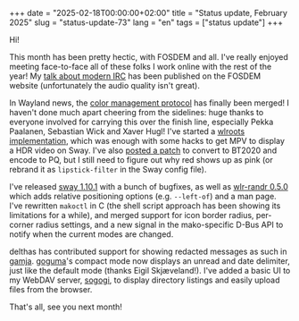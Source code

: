 +++
date = "2025-02-18T00:00:00+02:00"
title = "Status update, February 2025"
slug = "status-update-73"
lang = "en"
tags = ["status update"]
+++

Hi!

This month has been pretty hectic, with FOSDEM and all. I've really enjoyed
meeting face-to-face all of these folks I work online with the rest of the
year! My [talk about modern IRC] has been published on the FOSDEM website
(unfortunately the audio quality isn't great).

In Wayland news, the [color management protocol] has finally been merged! I
haven't done much apart cheering from the sidelines: huge thanks to everyone
involved for carrying this over the finish line, especially Pekka Paalanen,
Sebastian Wick and Xaver Hugl! I've started a [wlroots implementation][wlr!4962],
which was enough with some hacks to get MPV to display a HDR video on Sway.
I've also [posted a patch][wlr!4977] to convert to BT2020 and encode to PQ, but
I still need to figure out why red shows up as pink (or rebrand it as
`lipstick-filter` in the Sway config file).

I've released [sway 1.10.1] with a bunch of bugfixes, as well as [wlr-randr 0.5.0]
which adds relative positioning options (e.g. `--left-of`) and a man page. I've
rewritten `makoctl` in C (the shell script approach has been showing its
limitations for a while), and merged support for icon border radius, per-corner
radius settings, and a new signal in the mako-specific D-Bus API to notify when
the current modes are changed.

delthas has contributed support for showing redacted messages as such in
[gamja]. [goguma]'s compact mode now displays an unread and date delimiter,
just like the default mode (thanks Eigil Skjæveland!). I've added a basic UI to
my WebDAV server, [sogogi], to display directory listings and easily upload
files from the browser.

That's all, see you next month!

[talk about modern IRC]: https://fosdem.org/2025/schedule/event/fosdem-2025-6407-chatting-on-irc-in-2025-grandpa-what-s-up-/
[color management protocol]: https://gitlab.freedesktop.org/wayland/wayland-protocols/-/commit/452e943b4991
[gamja]: https://codeberg.org/emersion/gamja
[goguma]: https://codeberg.org/emersion/goguma
[sogogi]: https://codeberg.org/emersion/sogogi
[wlr!4962]: https://gitlab.freedesktop.org/wlroots/wlroots/-/merge_requests/4962
[wlr!4977]: https://gitlab.freedesktop.org/wlroots/wlroots/-/merge_requests/4977
[sway 1.10.1]: https://github.com/swaywm/sway/releases/tag/1.10.1
[wlr-randr 0.5.0]: https://gitlab.freedesktop.org/emersion/wlr-randr/-/releases/v0.5.0

